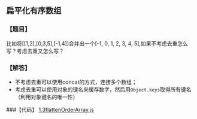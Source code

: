 ## 扁平化有序数组

### 【题目】
比如将[[1,2],[0,3,5],[-1,4]]合并出一个[-1, 0, 1, 2, 3, 4, 5],如果不考虑去重怎么写？考虑去重又怎么写？

### 【解答】
- 不考虑去重可以使用concat的方式，连接多个数组；
- 考虑去重可以使用对象的键名来缓存数字，然后用`Object.keys`取得所有键名（利用对象键名的唯一性）

###【代码】
[1.3flattenOrderArray.js](./codes/1.3flattenOrderArray.js)